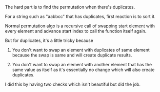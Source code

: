 The hard part is to find the permutation when there's duplicates.

For a string such as "aabbcc" that has duplicates, first reaction is to sort it.

Normal permutation algo is a recursive call of swapping start element with every element and advance start index to call the function itself again.

But for duplicates, it's a little tricky because

1. You don't want to swap an element with duplicates of same element because the swap is same and will create duplicate results.

2. You don't want to swap an element with another element that has the same value as itself as it's essentially no change which will also create duplicates.

I did this by having two checks which isn't beautiful but did the job.
